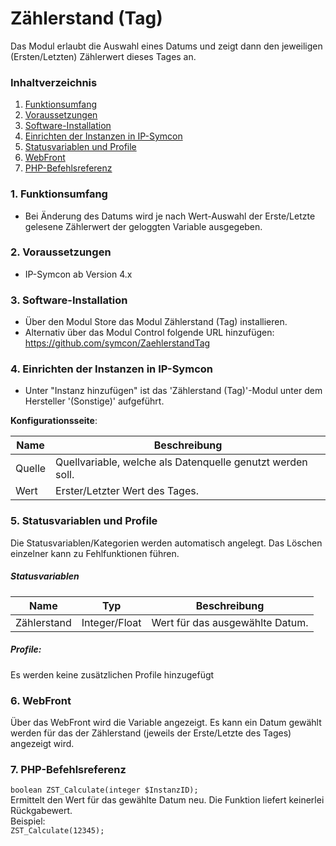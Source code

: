 # Zählerstand (Tag)
Das Modul erlaubt die Auswahl eines Datums und zeigt dann den jeweiligen (Ersten/Letzten) Zählerwert dieses Tages an.

### Inhaltverzeichnis

1. [Funktionsumfang](#1-funktionsumfang)
2. [Voraussetzungen](#2-voraussetzungen)
3. [Software-Installation](#3-software-installation)
4. [Einrichten der Instanzen in IP-Symcon](#4-einrichten-der-instanzen-in-ip-symcon)
5. [Statusvariablen und Profile](#5-statusvariablen-und-profile)
6. [WebFront](#6-webfront)
7. [PHP-Befehlsreferenz](#7-php-befehlsreferenz)

### 1. Funktionsumfang

* Bei Änderung des Datums wird je nach Wert-Auswahl der Erste/Letzte gelesene Zählerwert der geloggten Variable ausgegeben.

### 2. Voraussetzungen

- IP-Symcon ab Version 4.x

### 3. Software-Installation

* Über den Modul Store das Modul Zählerstand (Tag) installieren.
* Alternativ über das Modul Control folgende URL hinzufügen:
https://github.com/symcon/ZaehlerstandTag

### 4. Einrichten der Instanzen in IP-Symcon

- Unter "Instanz hinzufügen" ist das 'Zählerstand (Tag)'-Modul unter dem Hersteller '(Sonstige)' aufgeführt.  

__Konfigurationsseite__:

Name        | Beschreibung
----------- | ---------------------------------
Quelle      | Quellvariable, welche als Datenquelle genutzt werden soll.
Wert        | Erster/Letzter Wert des Tages.

### 5. Statusvariablen und Profile

Die Statusvariablen/Kategorien werden automatisch angelegt. Das Löschen einzelner kann zu Fehlfunktionen führen.

##### Statusvariablen

Name        | Typ           | Beschreibung
----------- | ------------- | ----------------
Zählerstand | Integer/Float | Wert für das ausgewählte Datum.

##### Profile:

Es werden keine zusätzlichen Profile hinzugefügt

### 6. WebFront

Über das WebFront wird die Variable angezeigt. Es kann ein Datum gewählt werden für das der Zählerstand (jeweils der Erste/Letzte des Tages) angezeigt wird.

### 7. PHP-Befehlsreferenz

`boolean ZST_Calculate(integer $InstanzID);`  
Ermittelt den Wert für das gewählte Datum neu.
Die Funktion liefert keinerlei Rückgabewert.  
Beispiel:  
`ZST_Calculate(12345);`